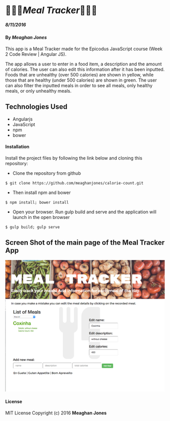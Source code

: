 # :icecream::hamburger::spaghetti:_Meal Tracker_:pineapple::green_apple::corn:

##### _8/11/2016_

#### By _**Meaghan Jones**_

This app is a Meal Tracker made for the Epicodus JavaScript course (Week 2 Code Review | Angular JS).

The app allows a user to enter in a food item, a description and the amount of calories. The user can also edit this information after it has been inputted. Foods that are unhealthy (over 500 calories) are shown in yellow, while those that are healthy (under 500 calories) are shown in green. The user can also filter the inputted meals in order to see all meals, only healthy meals, or only unhealthy meals.

## Technologies Used
* Angularjs
* JavaScript
* npm
* bower

#### Installation
Install the project files by following the link below and cloning this repository:
* Clone the repository from github
```
$ git clone https://github.com/meaghanjones/calorie-count.git
```
* Then install npm and bower
```
$ npm install; bower install
```
* Open your browser. Run gulp build and serve and the application will launch in the open browser
```
$ gulp build; gulp serve
```

## Screen Shot of the main page of the Meal Tracker App
![screen shot of the meal tracker app](meal_tracker_app.png "Screen Shot of the Meal Tracker App")


#### License

MIT License
Copyright (c) 2016 **Meaghan Jones**
